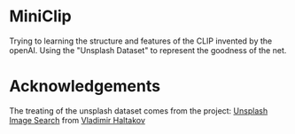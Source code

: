 # MiniClip
Trying to learning the structure and features of the CLIP invented by the openAI. Using the "Unsplash Dataset" to represent the goodness of the net.

# Acknowledgements
The treating of the unsplash dataset comes from the project: [Unsplash Image Search](https://github.com/haltakov/natural-language-image-search) from [Vladimir Haltakov](https://github.com/haltakov)
